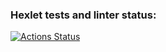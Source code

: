 ### Hexlet tests and linter status:
[![Actions Status](https://github.com/algrince/python-project-50/workflows/hexlet-check/badge.svg)](https://github.com/algrince/python-project-50/actions)